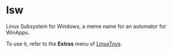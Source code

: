 # lsw
Linux Subsystem for Windows, a meme name for an automator for WinApps. 

To use it, refer to the **Extras** menu of [LinuxToys](https://github.com/psygreg/linuxtoys).
